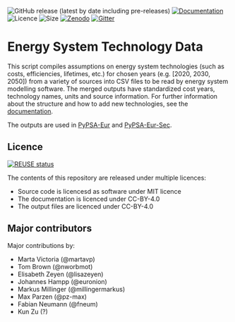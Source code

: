 <!--
SPDX-FileCopyrightText:  The Technology Data Authors

SPDX-License-Identifier: CC-BY-4.0
-->

![GitHub release (latest by date including pre-releases)](https://img.shields.io/github/v/release/pypsa/technology-data?include_prereleases)
[![Documentation](https://readthedocs.org/projects/technology-data/badge/?version=latest)](https://technology-data.readthedocs.io/en/latest/?badge=latest)
![Licence](https://img.shields.io/github/license/pypsa/technology-data)
![Size](https://img.shields.io/github/repo-size/pypsa/technology-data)
[![Zenodo](https://zenodo.org/badge/DOI/10.5281/zenodo.3994163.svg)](https://doi.org/10.5281/zenodo.3994163)
[![Gitter](https://badges.gitter.im/PyPSA/community.svg)](https://gitter.im/PyPSA/community?utm_source=badge&utm_medium=badge&utm_campaign=pr-badge)


# Energy System Technology Data

This script compiles assumptions on energy system technologies (such
as costs, efficiencies, lifetimes, etc.)  for chosen years
(e.g. [2020, 2030, 2050]) from a variety of sources into CSV files to
be read by energy system modelling software. The merged outputs have
standardized cost years, technology names, units and source information. For further information about the structure and how to add new technologies, see the [documentation](https://technology-data.readthedocs.io/en/latest/).


The outputs are used in
[PyPSA-Eur](https://github.com/PyPSA/pypsa-eur) and
[PyPSA-Eur-Sec](https://github.com/PyPSA/pypsa-eur-sec).


## Licence
[![REUSE status](https://api.reuse.software/badge/github.com/pypsa/technology-data)](https://api.reuse.software/info/github.com/pypsa/technology-data)

The contents of this repository are released under multiple licences:

* Source code is licencesd as software under MIT licence
* The documentation is licenced under CC-BY-4.0
* The output files are licenced under CC-BY-4.0

## Major contributors

Major contributions by:

* Marta Victoria (@martavp)
* Tom Brown (@nworbmot)
* Elisabeth Zeyen (@lisazeyen)
* Johannes Hampp (@euronion)
* Markus Millinger (@millingermarkus)
* Max Parzen (@pz-max)
* Fabian Neumann (@fneum)
* Kun Zu (?)